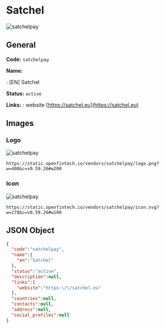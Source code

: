 
# Satchel 
![satchelpay](https://static.openfintech.io/vendors/satchelpay/logo.png?w=400&c=v0.59.26#w200)  

## General 
 
**Code:** `satchelpay` 
 
**Name:** 
 
:	[EN] Satchel 
 
**Status:** `active` 
 
**Links:** 
: website [https://satchel.eu](https://satchel.eu) 
 

## Images 

### Logo 
 
![satchelpay](https://static.openfintech.io/vendors/satchelpay/logo.png?w=400&c=v0.59.26#w200)  

```
https://static.openfintech.io/vendors/satchelpay/logo.png?w=400&c=v0.59.26#w200
```  

### Icon 
 
![satchelpay](https://static.openfintech.io/vendors/satchelpay/icon.svg?w=278&c=v0.59.26#w100)  

```
https://static.openfintech.io/vendors/satchelpay/icon.svg?w=278&c=v0.59.26#w100
```  

## JSON Object 

```json
{
  "code":"satchelpay",
  "name":{
    "en":"Satchel"
  },
  "status":"active",
  "description":null,
  "links":{
    "website":"https:\/\/satchel.eu"
  },
  "countries":null,
  "contacts":null,
  "address":null,
  "social_profiles":null
}
```  
